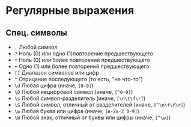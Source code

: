 # Регулярные выражения

## Спец. символы
+ ```.``` Любой символ
+ ```?``` Ноль (0) или одно (1)повторение предшествующего
+ ```*``` Ноль (0) или более повторений предшествующего
+ ```+``` Одно (1) или более повторений предшествующего
+ ```[]``` Диапазон символов или цифр
+ ```^``` Отрицание последующего (то есть, "не что-то")
+ ```\d``` Любая цифра (иначе, ```[0-9]```)
+ ```\D``` Любой нецифровой символ (иначе, ```[^0-9]```)
+ ```\s``` Любой символ-разделитель (иначе, ```[\n\t\f\r]```)
+ ```\S``` Любой символ, отличный от разделителей (иначе, ```[^\n\t\f\r]```)
+ ```\w``` Любая буква или цифра (иначе, ```[A-Za-Z_0-9]```)
+ ```\W``` Любой знак, отличный от буквы или цифры (иначе, ```[^\w]```)